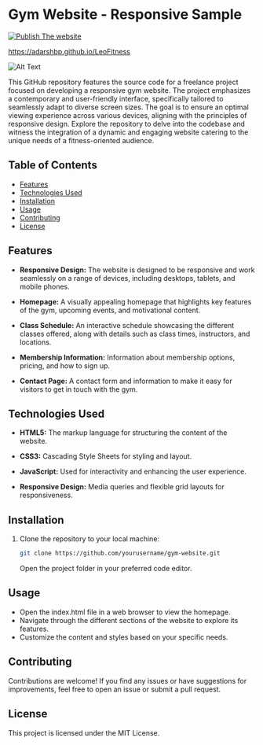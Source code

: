 # Gym Website - Responsive Sample

[![Publish The website ](https://github.com/AdarshBP/LeoFitness/actions/workflows/static.yml/badge.svg?branch=main)](https://github.com/AdarshBP/LeoFitness/actions/workflows/static.yml)

https://adarshbp.github.io/LeoFitness


![Alt Text](assets/walkthrough.gif)

This GitHub repository features the source code for a freelance project focused on developing a responsive gym website. The project emphasizes a contemporary and user-friendly interface, specifically tailored to seamlessly adapt to diverse screen sizes. The goal is to ensure an optimal viewing experience across various devices, aligning with the principles of responsive design. Explore the repository to delve into the codebase and witness the integration of a dynamic and engaging website catering to the unique needs of a fitness-oriented audience.

## Table of Contents

- [Features](#features)
- [Technologies Used](#technologies-used)
- [Installation](#installation)
- [Usage](#usage)
- [Contributing](#contributing)
- [License](#license)

## Features

- **Responsive Design:** The website is designed to be responsive and work seamlessly on a range of devices, including desktops, tablets, and mobile phones.

- **Homepage:** A visually appealing homepage that highlights key features of the gym, upcoming events, and motivational content.

- **Class Schedule:** An interactive schedule showcasing the different classes offered, along with details such as class times, instructors, and locations.

- **Membership Information:** Information about membership options, pricing, and how to sign up.

- **Contact Page:** A contact form and information to make it easy for visitors to get in touch with the gym.

## Technologies Used

- **HTML5:** The markup language for structuring the content of the website.

- **CSS3:** Cascading Style Sheets for styling and layout.

- **JavaScript:** Used for interactivity and enhancing the user experience.

- **Responsive Design:** Media queries and flexible grid layouts for responsiveness.

## Installation

1. Clone the repository to your local machine:

   ```bash
   git clone https://github.com/yourusername/gym-website.git
   ```

   Open the project folder in your preferred code editor.

## Usage
- Open the index.html file in a web browser to view the homepage.
- Navigate through the different sections of the website to explore its features.
- Customize the content and styles based on your specific needs.


## Contributing
Contributions are welcome! If you find any issues or have suggestions for improvements, feel free to open an issue or submit a pull request.

## License
This project is licensed under the MIT License.
